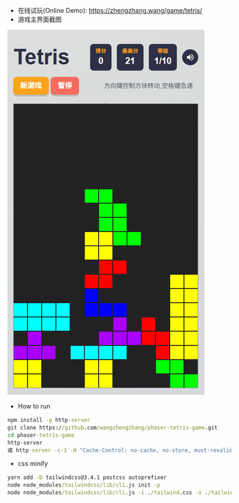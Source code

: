- 在线试玩(Online Demo): https://zhengzhang.wang/game/tetris/
- 游戏主界面截图

![](./screenshot.png)

- How to run
``` cmd
npm install -g http-server
git clone https://github.com/wangzhengzhang/phaser-tetris-game.git
cd phaser-tetris-game
http-server
或 http-server -c-1 -H "Cache-Control: no-cache, no-store, must-revalidate" -H "Pragma: no-cache" -H "Expires: 0"
``` 

- css minify
``` cmd
yarn add -D tailwindcss@3.4.1 postcss autoprefixer
node node_modules/tailwindcss/lib/cli.js init -p
node node_modules/tailwindcss/lib/cli.js -i ./tailwind.css -o ./tailwind.min.css --minify
```